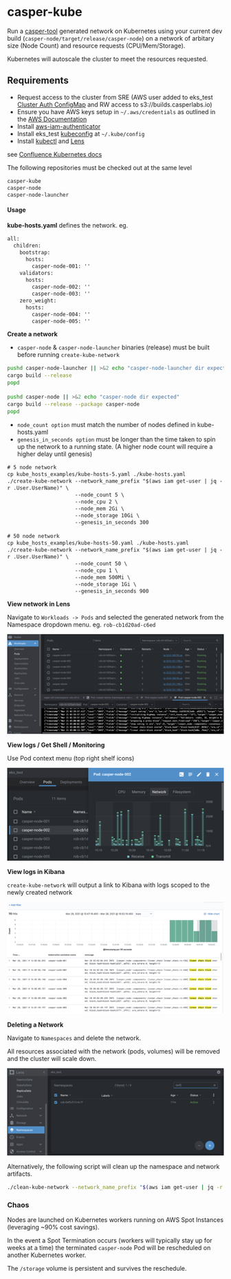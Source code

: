# casper-kube

Run a [casper-tool](https://github.com/dwerner/casper-test-ansible/blob/main/casper-tool.py) generated network on Kubernetes using your current dev build (`casper-node/target/release/casper-node`) on a network of arbitary size (Node Count) and resource requests (CPU/Mem/Storage).

Kubernetes will autoscale the cluster to meet the resources requested.

## Requirements

* Request access to the cluster from SRE (AWS user added to eks_test [Cluster Auth ConfigMap](https://github.com/CasperLabs/sre/blob/master/kubernetes/clusters/test/config-map-aws-auth.yaml) and RW access to s3://builds.casperlabs.io)
* Ensure you have AWS keys setup in `~/.aws/credentials` as outlined in the [AWS Documentation](https://docs.aws.amazon.com/cli/latest/userguide/cli-configure-files.html)
* Install [aws-iam-authenticator](https://docs.aws.amazon.com/eks/latest/userguide/install-aws-iam-authenticator.html)
* Install eks_test [kubeconfig](https://github.com/CasperLabs/sre/blob/master/terraform/kubernetes/test/kubeconfig_test) at `~/.kube/config`
* Install [kubectl](https://kubernetes.io/docs/tasks/tools/install-kubectl/) and [Lens](https://k8slens.dev/)


see [Confluence Kubernetes docs](https://casperlabs.atlassian.net/wiki/spaces/OPS/pages/1034584065/Kubernetes)


The following repositories must be checked out at the same level

```
casper-kube
casper-node
casper-node-launcher
```


#### Usage

**kube-hosts.yaml** defines the network. eg.

```
all:
  children:
    bootstrap:
      hosts:
        casper-node-001: ''
    validators:
      hosts:
        casper-node-002: ''
        casper-node-003: ''
    zero_weight:
      hosts:
        casper-node-004: ''
        casper-node-005: ''
```

**Create a network**

* `casper-node` & `casper-node-launcher` binaries (release) must be built before running `create-kube-network`

```bash
pushd casper-node-launcher || >&2 echo "casper-node-launcher dir expected"
cargo build --release
popd

pushd casper-node || >&2 echo "casper-node dir expected"
cargo build --release --package casper-node
popd
```

* `node_count option` must match the number of nodes defined in kube-hosts.yaml
* `genesis_in_seconds option` must be longer than the time taken to spin up the network to a running state. (A higher node count will require a higher delay until genesis)

```
# 5 node network
cp kube_hosts_examples/kube-hosts-5.yaml ./kube-hosts.yaml
./create-kube-network --network_name_prefix "$(aws iam get-user | jq -r .User.UserName)" \
                      --node_count 5 \
                      --node_cpu 2 \
                      --node_mem 2Gi \
                      --node_storage 10Gi \
                      --genesis_in_seconds 300

# 50 node network
cp kube_hosts_examples/kube-hosts-50.yaml ./kube-hosts.yaml
./create-kube-network --network_name_prefix "$(aws iam get-user | jq -r .User.UserName)" \
                      --node_count 50 \
                      --node_cpu 1 \
                      --node_mem 500Mi \
                      --node_storage 1Gi \
                      --genesis_in_seconds 900
```


**View network in Lens**

Navigate to `Workloads -> Pods` and selected the generated network from the Namespace dropdown menu. eg. `rob-cb1d20ad-c6ed`

![Lens example](docs/readme1.png)

**View logs / Get Shell / Monitoring**

Use Pod context menu (top right shelf icons)

![Lens example](docs/readme2.png)

**View logs in Kibana**

`create-kube-network` will output a link to Kibana with logs scoped to the newly created network

![Kibana Logs](docs/readme3.png)

**Deleting a Network**

Navigate to `Namespaces` and delete the network.

All resources associated with the network (pods, volumes) will be removed and the cluster will scale down.

![Delete Network](docs/readme4.png)

Alternatively, the following script will clean up the namespace and network artifacts.

```bash
./clean-kube-network --network_name_prefix "$(aws iam get-user | jq -r .User.UserName)"
```

### Chaos

Nodes are launched on Kubernetes workers running on AWS Spot Instances (leveraging ~90% cost savings).

In the event a Spot Termination occurs (workers will typically stay up for weeks at a time) the terminated `casper-node` Pod will be rescheduled on another Kubernetes worker.

The `/storage` volume is persistent and survives the reschedule.
